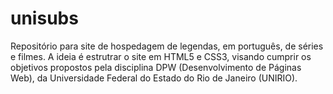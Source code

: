 # unisubs
Repositório para site de hospedagem de legendas, em português, de séries e filmes. A ideia é estrutrar o site em HTML5 e CSS3, visando cumprir os objetivos propostos pela disciplina DPW (Desenvolvimento de Páginas Web), da Universidade Federal do Estado do Rio de Janeiro (UNIRIO).

